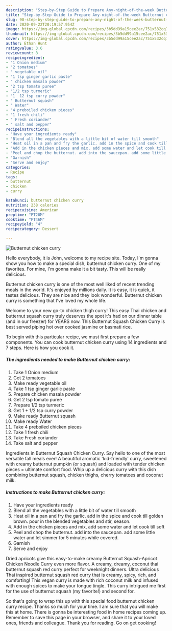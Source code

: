 ```yaml
---
description: "Step-by-Step Guide to Prepare Any-night-of-the-week Butternut chicken curry"
title: "Step-by-Step Guide to Prepare Any-night-of-the-week Butternut chicken curry"
slug: 98-step-by-step-guide-to-prepare-any-night-of-the-week-butternut-chicken-curry
date: 2020-09-22T20:19:57.954Z
image: https://img-global.cpcdn.com/recipes/3b5dd99a15cee2ac/751x532cq70/butternut-chicken-curry-recipe-main-photo.jpg
thumbnail: https://img-global.cpcdn.com/recipes/3b5dd99a15cee2ac/751x532cq70/butternut-chicken-curry-recipe-main-photo.jpg
cover: https://img-global.cpcdn.com/recipes/3b5dd99a15cee2ac/751x532cq70/butternut-chicken-curry-recipe-main-photo.jpg
author: Ethan Hunt
ratingvalue: 3.6
reviewcount: 8
recipeingredient:
- "1 Onion medium"
- "2 tomatoes"
- " vegetable oil"
- "1 tsp ginger garlic paste"
- " chicken masala powder"
- "2 tsp tomato puree"
- "1/2 tsp turmeric"
- "1  12 tsp curry powder"
- " Butternut squash"
- " Water"
- "4 preboiled chicken pieces"
- "1 fresh chili"
- " Fresh coriander"
- " salt and pepper"
recipeinstructions:
- "Have your ingredients ready"
- "Blend all the vegetables with a little bit of water till smooth"
- "Heat oil in a pan and fry the garlic. add in the spice and cook till golden brown. pour in the blended vegetables and stir, season."
- "Add in the chicken pieces and mix, add some water and let cook till soft"
- "Peel and chop the butternut. add into the saucepan. add some little water and let simmer for 5 minutes while covered."
- "Garnish"
- "Serve and enjoy"
categories:
- Recipe
tags:
- butternut
- chicken
- curry

katakunci: butternut chicken curry 
nutrition: 238 calories
recipecuisine: American
preptime: "PT20M"
cooktime: "PT46M"
recipeyield: "4"
recipecategory: Dessert

---
```



![Butternut chicken curry](https://img-global.cpcdn.com/recipes/3b5dd99a15cee2ac/751x532cq70/butternut-chicken-curry-recipe-main-photo.jpg)

Hello everybody, it is John, welcome to my recipe site. Today, I'm gonna show you how to make a special dish, butternut chicken curry. One of my favorites. For mine, I'm gonna make it a bit tasty. This will be really delicious.

Butternut chicken curry is one of the most well liked of recent trending meals in the world. It's enjoyed by millions daily. It is easy, it is quick, it tastes delicious. They are nice and they look wonderful. Butternut chicken curry is something that I've loved my whole life.

Welcome to your new go-to chicken thigh curry! This easy Thai chicken and butternut squash curry truly deserves the spot it&#39;s had on our dinner table (and in our freezer) for YEARS now. This Butternut Squash Chicken Curry is best served piping hot over cooked jasmine or basmati rice.


To begin with this particular recipe, we must first prepare a few components. You can cook butternut chicken curry using 14 ingredients and 7 steps. Here is how you cook it.

<!--inarticleads1-->

##### The ingredients needed to make Butternut chicken curry:

1. Take 1 Onion medium
1. Get 2 tomatoes
1. Make ready  vegetable oil
1. Take 1 tsp ginger garlic paste
1. Prepare  chicken masala powder
1. Get 2 tsp tomato puree
1. Prepare 1/2 tsp turmeric
1. Get 1 + 1/2 tsp curry powder
1. Make ready  Butternut squash
1. Make ready  Water
1. Take 4 preboiled chicken pieces
1. Take 1 fresh chili
1. Take  Fresh coriander
1. Take  salt and pepper


Ingredients in Butternut Squash Chicken Curry. Say hello to one of the most versatile fall meals ever! A beautiful aromatic &#39;kid-friendly&#39; curry, sweetened with creamy butternut pumpkin (or squash) and loaded with tender chicken pieces = ultimate comfort food. Whip up a delicious curry with this dish combining butternut squash, chicken thighs, cherry tomatoes and coconut milk. 

<!--inarticleads2-->

##### Instructions to make Butternut chicken curry:

1. Have your ingredients ready
1. Blend all the vegetables with a little bit of water till smooth
1. Heat oil in a pan and fry the garlic. add in the spice and cook till golden brown. pour in the blended vegetables and stir, season.
1. Add in the chicken pieces and mix, add some water and let cook till soft
1. Peel and chop the butternut. add into the saucepan. add some little water and let simmer for 5 minutes while covered.
1. Garnish
1. Serve and enjoy


Dried apricots give this easy-to-make creamy Butternut Squash-Apricot Chicken Noodle Curry even more flavor. A creamy, dreamy, coconut thai butternut squash red curry perfect for weeknight dinners. Ultra delicious Thai inspired butternut squash red curry that is creamy, spicy, rich, and comforting! This vegan curry is made with rich coconut milk and infused with enough spices to make your tongue tingle. This curry intrigued me first for the use of butternut squash (my favorite!) and second for. 

So that's going to wrap this up with this special food butternut chicken curry recipe. Thanks so much for your time. I am sure that you will make this at home. There is gonna be interesting food in home recipes coming up. Remember to save this page in your browser, and share it to your loved ones, friends and colleague. Thank you for reading. Go on get cooking!
